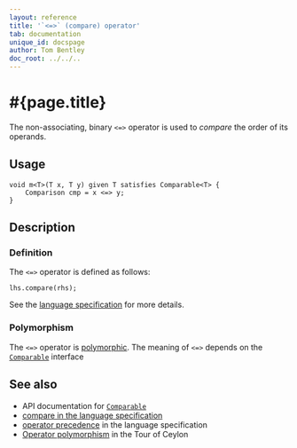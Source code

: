 ```yaml
---
layout: reference
title: '`<=>` (compare) operator'
tab: documentation
unique_id: docspage
author: Tom Bentley
doc_root: ../../..
---
```


# #{page.title}

The non-associating, binary `<=>` operator is used to *compare* the order of 
its operands.

## Usage 

    void m<T>(T x, T y) given T satisfies Comparable<T> {
        Comparison cmp = x <=> y;
    }

## Description

### Definition

The `<=>` operator is defined as follows:

<!-- check:none -->
    lhs.compare(rhs);

See the [language specification](#{site.urls.spec_current}#equalitycomparison) for more details.

### Polymorphism

The `<=>` operator is [polymorphic](#{page.doc_root}/reference/operator/operator-polymorphism). 
The meaning of `<=>` depends on the 
[`Comparable`](#{site.urls.apidoc_current}/interface_Comparable.html) interface 

## See also

* API documentation for [`Comparable`](#{site.urls.apidoc_current}/interface_Comparable.html)
* [compare in the language specification](#{site.urls.spec_current}#equalitycomparison)
* [operator precedence](#{site.urls.spec_current}#operatorprecedence) in the 
  language specification
* [Operator polymorphism](#{page.doc_root}/tour/language-module/#operator_polymorphism) 
  in the Tour of Ceylon

